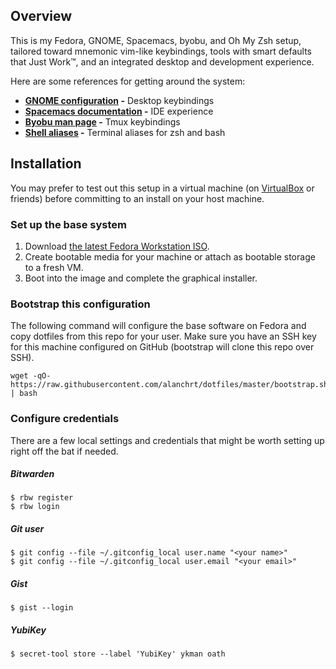 ## Overview

This is my Fedora, GNOME, Spacemacs, byobu, and Oh My Zsh setup, tailored toward mnemonic vim-like keybindings, tools with smart defaults that Just Work&trade;, and an integrated desktop and development experience.

Here are some references for getting around the system:

- **[GNOME configuration](roles/gnome/tasks/main.yml) -** Desktop keybindings
- **[Spacemacs documentation](http://develop.spacemacs.org/doc/DOCUMENTATION.html) -** IDE experience
- **[Byobu man page](http://manpages.ubuntu.com/manpages/zesty/en/man1/byobu.1.html#contenttoc8) -** Tmux keybindings
- **[Shell aliases](home/dot_bash_aliases) -** Terminal aliases for zsh and bash

## Installation

You may prefer to test out this setup in a virtual machine (on [VirtualBox](https://www.virtualbox.org/) or friends) before committing to an install on your host machine.

### Set up the base system

1. Download [the latest Fedora Workstation ISO](https://getfedora.org/en/workstation/download/).
2. Create bootable media for your machine or attach as bootable storage to a fresh VM.
3. Boot into the image and complete the graphical installer.

### Bootstrap this configuration

The following command will configure the base software on Fedora and copy dotfiles from this repo for your user. Make sure you have an SSH key for this machine configured on GitHub (bootstrap will clone this repo over SSH).

```shell
wget -qO- https://raw.githubusercontent.com/alanchrt/dotfiles/master/bootstrap.sh | bash
```
### Configure credentials

There are a few local settings and credentials that might be worth setting up right off the bat if needed.

##### Bitwarden

```
$ rbw register
$ rbw login
```

##### Git user

```
$ git config --file ~/.gitconfig_local user.name "<your name>"
$ git config --file ~/.gitconfig_local user.email "<your email>"
```

##### Gist

```
$ gist --login
```

##### YubiKey

```
$ secret-tool store --label 'YubiKey' ykman oath
```
